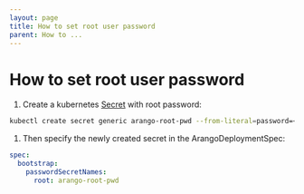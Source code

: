 ```yaml
---
layout: page
title: How to set root user password
parent: How to ...
---
```


# How to set root user password

1) Create a kubernetes [Secret](https://kubernetes.io/docs/tasks/configmap-secret/managing-secret-using-kubectl/) with root password:
```bash
kubectl create secret generic arango-root-pwd --from-literal=password=<paste_your_password_here>
```

1) Then specify the newly created secret in the ArangoDeploymentSpec:
```yaml
spec:
  bootstrap:
    passwordSecretNames:
      root: arango-root-pwd
```